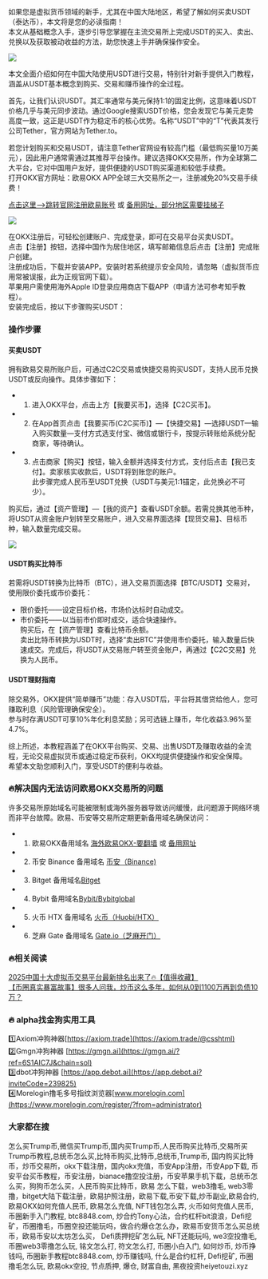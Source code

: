 如果您是虚拟货币领域的新手，尤其在中国大陆地区，希望了解如何买卖USDT（泰达币），本文将是您的必读指南！  
本文从基础概念入手，逐步引导您掌握在主流交易所上完成USDT的买入、卖出、兑换以及获取被动收益的方法，助您快速上手并确保操作安全。

[![](https://307e939.webp.li/20250423094309596.png)](https://btc8848.com/top-10-exchanges)

本文全面介绍如何在中国大陆使用USDT进行交易，特别针对新手提供入门教程，涵盖从USDT基本概念到购买、交易和赚币操作的全过程。

首先，让我们认识USDT。其汇率通常与美元保持1:1的固定比例，这意味着USDT价格几乎与美元同步波动。通过Google搜索USDT价格，您会发现它与美元走势高度一致，这正是USDT作为稳定币的核心优势。名称“USDT”中的“T”代表其发行公司Tether，官方网站为Tether.to。

若您计划购买和交易USDT，请注意Tether官网设有较高门槛（最低购买量10万美元），因此用户通常需通过其推荐平台操作。建议选择OKX交易所，作为全球第二大平台，它对中国用户友好，提供便捷的USDT购买渠道和较低手续费。  
打开OKX官方网址：欧易OKX APP全球三大交易所之一，注册减免20%交易手续费！

[点击这里–>跳转官网注册欧易账号](https://www.chouyi.world/zh-hans/join/18639032) 或 [备用网址，部分地区需要挂梯子](https://www.okx.com/zh-hans/join/74873351)

[![](https://fe095ec.webp.li/top-10-exchanges-001.jpg)](https://www.chouyi.world/zh-hans/join/18639032)

在OKX注册后，可轻松创建账户、完成登录，即可在交易平台买卖USDT。  
点击【注册】按钮，选择中国作为居住地区，填写邮箱信息后点击【注册】完成账户创建。  
注册成功后，下载并安装APP。安装时若系统提示安全风险，请忽略（虚拟货币应用常被误报，此为正规官网下载）。  
苹果用户需使用海外Apple ID登录应用商店下载APP（申请方法可参考知乎教程）。  
安装完成后，按以下步骤购买USDT：

### 操作步骤
#### 买卖USDT
拥有欧易交易所账户后，可通过C2C交易或快捷交易购买USDT，支持人民币兑换USDT或反向操作。具体步骤如下：
- 1. 进入OKX平台，点击上方【我要买币】，选择【C2C买币】。
- 2. 在App首页点击【我要买币(C2C买币)】—【快捷交易】—选择USDT—输入购买数量—支付方式选支付宝、微信或银行卡，按提示转账给系统分配商家，等待确认。
- 3. 点击商家【购买】按钮，输入金额并选择支付方式，支付后点击【我已支付】。卖家核实收款后，USDT将到账您的账户。  
此步骤完成人民币至USDT兑换（USDT与美元1:1锚定，此兑换必不可少）。

购买后，通过【资产管理】—【我的资产】查看USDT余额。若需兑换其他币种，将USDT从资金账户划转至交易账户，进入交易界面选择【现货交易】、目标币种，输入数量完成交易。

![](https://ac63e02.webp.li/ouyichongzhi.png)

#### USDT购买比特币
若需将USDT转换为比特币（BTC），进入交易页面选择【BTC/USDT】交易对，使用限价委托或市价委托：
- 限价委托——设定目标价格，市场价达标时自动成交。
- 市价委托——以当前市价即时成交，适合快速操作。  
购买后，在【资产管理】查看比特币余额。  
卖出比特币转换为USDT时，选择“卖出BTC”并使用市价委托，输入数量后快速成交。完成后，将USDT从交易账户转至资金账户，再通过【C2C交易】兑换为人民币。

#### USDT理财指南
除交易外，OKX提供“简单赚币”功能：存入USDT后，平台将其借贷给他人，您可赚取利息（风险管理确保安全）。  
参与时存满USDT可享10%年化利息奖励；另可选链上赚币，年化收益3.96%至4.7%。

综上所述，本教程涵盖了在OKX平台购买、交易、出售USDT及赚取收益的全流程，无论交易虚拟货币或通过稳定币获利，OKX均提供便捷操作和安全保障。  
希望本文助您顺利入门，享受USDT的便利与收益。

### 🔥解决国内无法访问欧易OKX交易所的问题
许多交易所原始域名可能被限制或海外服务器导致访问缓慢，此问题源于网络环境而非平台故障。欧易、币安等交易所定期更新备用域名确保访问：
- 1. 欧易OKX备用域名 [海外欧易OKX-要翻墙](https://www.okx.com/zh-hans/join/74873351) 或 [备用网址](https://www.chouyi.world/zh-hans/join/18639032) 
- 2. 币安 Binance 备用域名 [币安（Binance)](https://accounts.binance.com/zh-CN/register?ref=36457687)
- 3. Bitget 备用域名[Bitget](https://www.bitget.com/zh-CN/referral/register?from=referral&clacCode=VRNEYUTR)
- 4. Bybit 备用域名[Bybit/Bybitglobal](https://www.bybitglobal.com/zh-MY/invite/?ref=VMKORMM)
- 5. 火币 HTX 备用域名 [火币（Huobi/HTX）](https://www.htx.com/invite/zh-cn/1f?invite_code=whf45223)
- 6. 芝麻 Gate 备用域名 [Gate.io（芝麻开门）](https://www.gate.io/zh/signup?ref_type=103&ref=A1ERAQ)

### 🔥相关阅读
[2025中国十大虚拟币交易平台最新排名出来了🔥【值得收藏】](https://btc8848.com/top-10-exchanges/)  
[【币圈真实暴富故事】很多人问我，炒币这么多年，如何从0到1100万再到负债10万？](https://heiyetouzi.xyz/biquanstory001/)

### 🔥 alpha找金狗实用工具
1️⃣Axiom冲狗神器[https://axiom.trade](https://axiom.trade/@csshtml)  
2️⃣Gmgn冲狗神器 [https://gmgn.ai](https://gmgn.ai/?ref=6S1AIC7J&chain=sol)  
3️⃣dbot冲狗神器 [https://app.debot.ai](https://app.debot.ai?inviteCode=239825)  
4️⃣Morelogin撸毛多号指纹浏览器[www.morelogin.com](https://www.morelogin.com/register/?from=administrator)  

### 大家都在搜
怎么买Trump币,微信买Trump币,国内买Trump币,人民币购买比特币,交易所买Trump币教程,总统币怎么买,比特币购买,比特币,总统币,Trump币, 国内购买比特币，炒币交易所，okx下载注册，国内okx充值，币安App注册，币安App下载, 币安平台买币教程，币安注册，bianace撸空投注册，币安苹果手机下载，总统币怎么买，狗狗币怎么买，人民币购买比特币，欧易 怎么下载，web3撸毛, web3零撸，bitget大陆下载注册，欧易护照注册，欧易下载,币安下载,炒币副业,欧易合约, 欧易OKX如何充值人民币, 欧易怎么充值, NFT钱包怎么弄, 火币如何充值人民币, 币圈新手入门教程, btc8848.com, 炒合约Tony心法，合约杠杆bit浪浪，Defi挖矿，币圈撸毛，币圈空投还能玩吗，做合约爆仓怎么办，欧易币安货币怎么买总统币，欧易币安以太坊怎么买， Defi质押挖矿怎么玩, NFT还能玩吗, we3空投撸毛, 币圈web3零撸怎么玩, 铭文怎么打, 符文怎么打, 币圈小白入门, 如何炒币, 炒币挣钱吗, 币圈新手教程btc8848.com, 炒币赚钱吗, 什么是合约杠杆, Defi挖矿, 币圈撸毛怎么玩, 欧易okx空投, 节点质押, 爆仓, 财富自由, 黑夜投资heiyetouzi.xyz